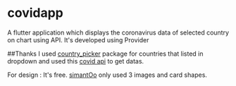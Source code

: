 # covidapp


A flutter application which displays the coronavirus data of selected country on chart using API. It's developed using Provider



##Thanks
I used [country_picker](https://pub.dev/packages/country_picker) package for countries that listed in dropdown and used this [covid api](https://github.com/javieraviles/covidAPI) to get datas.

For design : It's free. [simantOo](https://dribbble.com/shots/11015463-Covid-19-App-Free) only used 3 images and card shapes.


 







          

